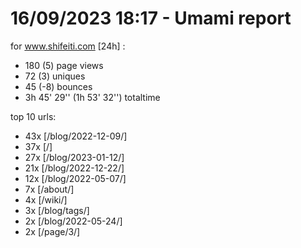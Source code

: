 # 16/09/2023 18:17 - Umami report
for www.shifeiti.com [24h] :

 - 180 (5) page views
 - 72 (3) uniques
 - 45 (-8) bounces
 - 3h 45' 29'' (1h 53' 32'') totaltime


top 10 urls:
 - 43x [/blog/2022-12-09/]
 - 37x [/]
 - 27x [/blog/2023-01-12/]
 - 21x [/blog/2022-12-22/]
 - 12x [/blog/2022-05-07/]
 - 7x [/about/]
 - 4x [/wiki/]
 - 3x [/blog/tags/]
 - 2x [/blog/2022-05-24/]
 - 2x [/page/3/]


